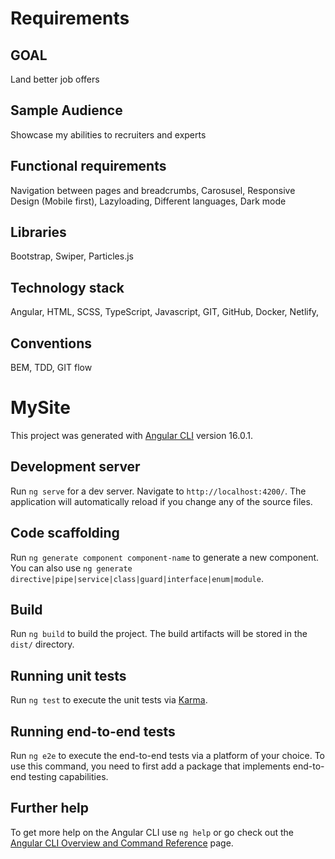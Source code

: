 # Requirements
## GOAL
Land better job offers

## Sample Audience
Showcase my abilities to recruiters and experts

## Functional requirements
Navigation between pages and breadcrumbs, Carosusel, Responsive Design (Mobile first), Lazyloading, Different languages, Dark mode

## Libraries
Bootstrap, Swiper, Particles.js

## Technology stack
Angular, HTML, SCSS, TypeScript, Javascript, GIT, GitHub, Docker, Netlify,

## Conventions
BEM, TDD, GIT flow





# MySite

This project was generated with [Angular CLI](https://github.com/angular/angular-cli) version 16.0.1.

## Development server

Run `ng serve` for a dev server. Navigate to `http://localhost:4200/`. The application will automatically reload if you change any of the source files.

## Code scaffolding

Run `ng generate component component-name` to generate a new component. You can also use `ng generate directive|pipe|service|class|guard|interface|enum|module`.

## Build

Run `ng build` to build the project. The build artifacts will be stored in the `dist/` directory.

## Running unit tests

Run `ng test` to execute the unit tests via [Karma](https://karma-runner.github.io).

## Running end-to-end tests

Run `ng e2e` to execute the end-to-end tests via a platform of your choice. To use this command, you need to first add a package that implements end-to-end testing capabilities.

## Further help

To get more help on the Angular CLI use `ng help` or go check out the [Angular CLI Overview and Command Reference](https://angular.io/cli) page.
